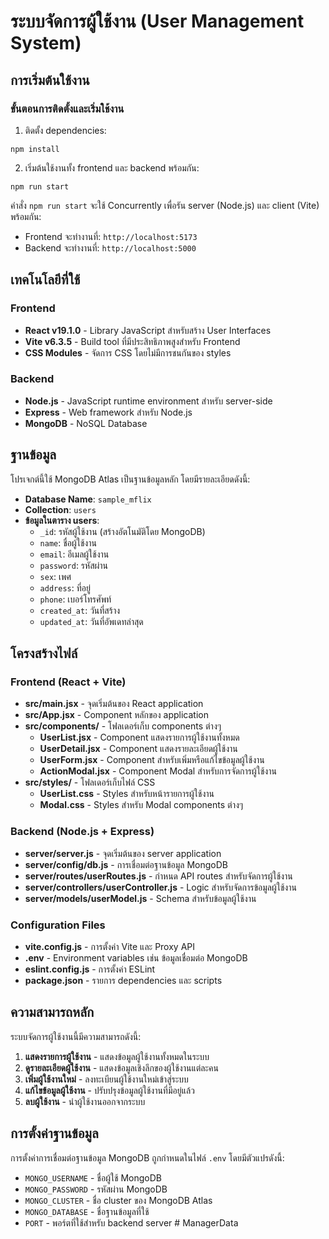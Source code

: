 # ระบบจัดการผู้ใช้งาน (User Management System)

## การเริ่มต้นใช้งาน

### ขั้นตอนการติดตั้งและเริ่มใช้งาน

1. ติดตั้ง dependencies:
```
npm install
```

2. เริ่มต้นใช้งานทั้ง frontend และ backend พร้อมกัน:
```
npm run start
```

คำสั่ง `npm run start` จะใช้ Concurrently เพื่อรัน server (Node.js) และ client (Vite) พร้อมกัน:
- Frontend จะทำงานที่: `http://localhost:5173`
- Backend จะทำงานที่: `http://localhost:5000`

## เทคโนโลยีที่ใช้

### Frontend
- **React v19.1.0** - Library JavaScript สำหรับสร้าง User Interfaces
- **Vite v6.3.5** - Build tool ที่มีประสิทธิภาพสูงสำหรับ Frontend
- **CSS Modules** - จัดการ CSS โดยไม่มีการชนกันของ styles

### Backend
- **Node.js** - JavaScript runtime environment สำหรับ server-side
- **Express** - Web framework สำหรับ Node.js
- **MongoDB** - NoSQL Database

## ฐานข้อมูล

โปรเจกต์นี้ใช้ MongoDB Atlas เป็นฐานข้อมูลหลัก โดยมีรายละเอียดดังนี้:
- **Database Name**: `sample_mflix` 
- **Collection**: `users`
- **ข้อมูลในตาราง users**:
  - `_id`: รหัสผู้ใช้งาน (สร้างอัตโนมัติโดย MongoDB)
  - `name`: ชื่อผู้ใช้งาน
  - `email`: อีเมลผู้ใช้งาน
  - `password`: รหัสผ่าน
  - `sex`: เพศ
  - `address`: ที่อยู่
  - `phone`: เบอร์โทรศัพท์
  - `created_at`: วันที่สร้าง
  - `updated_at`: วันที่อัพเดทล่าสุด

## โครงสร้างไฟล์

### Frontend (React + Vite)

- **src/main.jsx** - จุดเริ่มต้นของ React application
- **src/App.jsx** - Component หลักของ application
- **src/components/** - โฟลเดอร์เก็บ components ต่างๆ
  - **UserList.jsx** - Component แสดงรายการผู้ใช้งานทั้งหมด
  - **UserDetail.jsx** - Component แสดงรายละเอียดผู้ใช้งาน
  - **UserForm.jsx** - Component สำหรับเพิ่มหรือแก้ไขข้อมูลผู้ใช้งาน
  - **ActionModal.jsx** - Component Modal สำหรับการจัดการผู้ใช้งาน
- **src/styles/** - โฟลเดอร์เก็บไฟล์ CSS
  - **UserList.css** - Styles สำหรับหน้ารายการผู้ใช้งาน
  - **Modal.css** - Styles สำหรับ Modal components ต่างๆ

### Backend (Node.js + Express)

- **server/server.js** - จุดเริ่มต้นของ server application
- **server/config/db.js** - การเชื่อมต่อฐานข้อมูล MongoDB
- **server/routes/userRoutes.js** - กำหนด API routes สำหรับจัดการผู้ใช้งาน
- **server/controllers/userController.js** - Logic สำหรับจัดการข้อมูลผู้ใช้งาน
- **server/models/userModel.js** - Schema สำหรับข้อมูลผู้ใช้งาน

### Configuration Files

- **vite.config.js** - การตั้งค่า Vite และ Proxy API
- **.env** - Environment variables เช่น ข้อมูลเชื่อมต่อ MongoDB
- **eslint.config.js** - การตั้งค่า ESLint
- **package.json** - รายการ dependencies และ scripts

## ความสามารถหลัก

ระบบจัดการผู้ใช้งานนี้มีความสามารถดังนี้:
1. **แสดงรายการผู้ใช้งาน** - แสดงข้อมูลผู้ใช้งานทั้งหมดในระบบ
2. **ดูรายละเอียดผู้ใช้งาน** - แสดงข้อมูลเชิงลึกของผู้ใช้งานแต่ละคน
3. **เพิ่มผู้ใช้งานใหม่** - ลงทะเบียนผู้ใช้งานใหม่เข้าสู่ระบบ
4. **แก้ไขข้อมูลผู้ใช้งาน** - ปรับปรุงข้อมูลผู้ใช้งานที่มีอยู่แล้ว
5. **ลบผู้ใช้งาน** - นำผู้ใช้งานออกจากระบบ

## การตั้งค่าฐานข้อมูล

การตั้งค่าการเชื่อมต่อฐานข้อมูล MongoDB ถูกกำหนดในไฟล์ `.env` โดยมีตัวแปรดังนี้:
- `MONGO_USERNAME` - ชื่อผู้ใช้ MongoDB
- `MONGO_PASSWORD` - รหัสผ่าน MongoDB
- `MONGO_CLUSTER` - ชื่อ cluster ของ MongoDB Atlas
- `MONGO_DATABASE` - ชื่อฐานข้อมูลที่ใช้
- `PORT` - พอร์ตที่ใช้สำหรับ backend server
#   M a n a g e r D a t a  
 